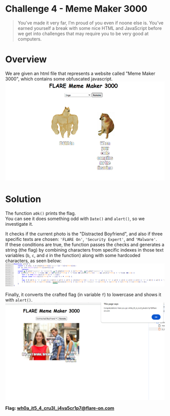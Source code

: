 # Challenge 4 - Meme Maker 3000

> You’ve made it very far, I’m proud of you even if noone else is. You’ve earned yourself a break with some nice HTML and JavaScript before we get into challenges that may require you to be very good at computers.

# Overview
We are given an html file that represents a website called "Meme Maker 3000", which contains some obfuscated javascript.  
![Figure 1 - The website](assets/meme_maker_3000.png)

# Solution
The function `a0k()` prints the flag.  
You can see it does something odd with `Date()` and `alert()`, so we investigate it.

It checks if the current photo is the "Distracted Boyfriend", and also if three specific texts are chosen: `'FLARE On'`, `'Security Expert'`, and `'Malware'`.  
If these conditions are true, the function passes the checks and generates a string (the flag) by combining characters from specific indexes in those text variables (`b`, `c`, and `d` in the function) along with some hardcoded characters, as seen below:  
![Figure 2 - The conditions for the flag](assets/flag_conditions.png)  

Finally, it converts the crafted flag (in variable `f`) to lowercase and shows it with `alert()`.  
![Figure 3 - showing the flag with alert()](assets/alert_flag.png)

**Flag: wh0a_it5_4_cru3l_j4va5cr1p7@flare-on.com**
